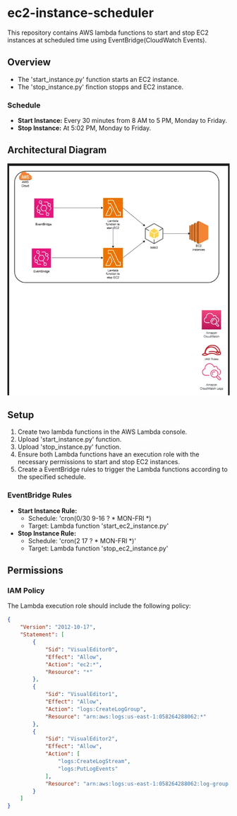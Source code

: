 # ec2-instance-scheduler
This repository contains AWS lambda functions to start and stop EC2 instances at scheduled time using EventBridge(CloudWatch Events).
## Overview
- The 'start_instance.py' function starts an EC2 instance.
- The 'stop_instance.py' finction stopps and EC2 instance.
### Schedule
- **Start Instance:** Every 30 minutes from 8 AM to 5 PM, Monday to Friday.
- **Stop Instance:** At 5:02 PM, Monday to Friday.

## Architectural Diagram
![EC2 Schedular Architecrure](images/architecture.png)

## Setup
1. Create two lambda functions in the AWS Lambda console.
2. Upload 'start_instance.py' function.
3. Upload 'stop_instance.py' function.
4. Ensure both Lambda functions have an execution role with the necessary permissions to start and stop EC2 instances.
5. Create a EventBridge rules to trigger the Lambda functions according to the specified schedule.

### EventBridge Rules
- **Start Instance Rule:**
  - Schedule: 'cron(0/30 9-16 ? * MON-FRI *)
  - Target: Lambda function 'start_ec2_instance.py'
- **Stop Instance Rule:**
  - Schedule: 'cron(2 17 ? * MON-FRI *)'
  - Target: Lambda function 'stop_ec2_instance.py'

## Permissions
### IAM Policy
The Lambda execution role should include the following policy:
```json
{
    "Version": "2012-10-17",
    "Statement": [
        {
            "Sid": "VisualEditor0",
            "Effect": "Allow",
            "Action": "ec2:*",
            "Resource": "*"
        },
        {
            "Sid": "VisualEditor1",
            "Effect": "Allow",
            "Action": "logs:CreateLogGroup",
            "Resource": "arn:aws:logs:us-east-1:058264288062:*"
        },
        {
            "Sid": "VisualEditor2",
            "Effect": "Allow",
            "Action": [
                "logs:CreateLogStream",
                "logs:PutLogEvents"
            ],
            "Resource": "arn:aws:logs:us-east-1:058264288062:log-group:/aws/lambda/Stop_EC2_INSTANCE_AT_A_CERTAIN_TIME:*"
        }
    ]
}







